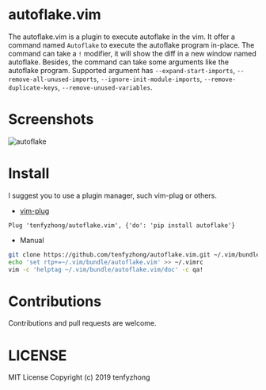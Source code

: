# autoflake.vim
The autoflake.vim is a plugin to execute autoflake in the vim. It offer a
command named `Autoflake` to execute the autoflake program in-place. The
command can take a `!` modifier, it will show the diff in a new window named
autoflake. Besides, the command can take some arguments like the autoflake
program. Supported argument has `--expand-start-imports`,
    `--remove-all-unused-imports`, `--ignore-init-module-imports`,
    `--remove-duplicate-keys`, `--remove-unused-variables`. 

# Screenshots
![autoflake](https://tenfy.cn/picture/autoflake.gif)

# Install
I suggest you to use a plugin manager, such vim-plug or others.
- [vim-plug](https://github.com/junegunn/vim-plug)
```viml
Plug 'tenfyzhong/autoflake.vim', {'do': 'pip install autoflake'}
```
- Manual 
```sh
git clone https://github.com/tenfyzhong/autoflake.vim.git ~/.vim/bundle/autoflake.vim
echo 'set rtp+=~/.vim/bundle/autoflake.vim' >> ~/.vimrc
vim -c 'helptag ~/.vim/bundle/autoflake.vim/doc' -c qa!
```

# Contributions
Contributions and pull requests are welcome.

# LICENSE
MIT License Copyright (c) 2019 tenfyzhong
